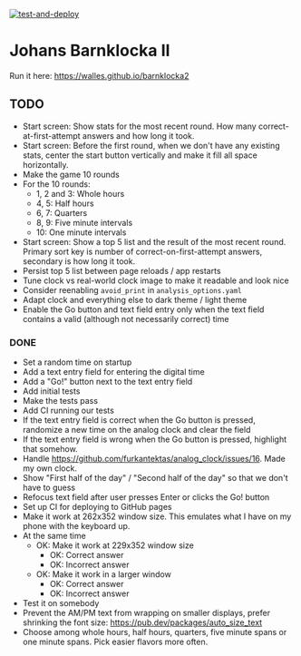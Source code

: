 [![test-and-deploy](https://github.com/walles/barnklocka2/actions/workflows/test-and-deploy.yaml/badge.svg)](https://github.com/walles/barnklocka2/actions/workflows/test-and-deploy.yaml)

# Johans Barnklocka II

Run it here: <https://walles.github.io/barnklocka2>

## TODO
* Start screen: Show stats for the most recent round. How many
  correct-at-first-attempt answers and how long it took.
* Start screen: Before the first round, when we don't have any existing stats,
  center the start button vertically and make it fill all space horizontally.
* Make the game 10 rounds
* For the 10 rounds:
  * 1, 2 and 3: Whole hours
  * 4, 5: Half hours
  * 6, 7: Quarters
  * 8, 9: Five minute intervals
  * 10: One minute intervals
* Start screen: Show a top 5 list and the result of the most recent round.
  Primary sort key is number of correct-on-first-attempt answers, secondary is
  how long it took.
* Persist top 5 list between page reloads / app restarts
* Tune clock vs real-world clock image to make it readable and look nice
* Consider reenabling `avoid_print` in `analysis_options.yaml`
* Adapt clock and everything else to dark theme / light theme
* Enable the Go button and text field entry only when the text field contains a
  valid (although not necessarily correct) time

### DONE
* Set a random time on startup
* Add a text entry field for entering the digital time
* Add a "Go!" button next to the text entry field
* Add initial tests
* Make the tests pass
* Add CI running our tests
* If the text entry field is correct when the Go button is pressed, randomize a
  new time on the analog clock and clear the field
* If the text entry field is wrong when the Go button is pressed, highlight that
  somehow.
* Handle <https://github.com/furkantektas/analog_clock/issues/16>. Made my own
  clock.
* Show "First half of the day" / "Second half of the day" so that we don't have
  to guess
* Refocus text field after user presses Enter or clicks the Go! button
* Set up CI for deploying to GitHub pages
* Make it work at 262x352 window size. This emulates what I have on my phone
  with the keyboard up.
* At the same time
  * OK: Make it work at 229x352 window size
    * OK: Correct answer
    * OK: Incorrect answer
  * OK: Make it work in a larger window
    * OK: Correct answer
    * OK: Incorrect answer
* Test it on somebody
* Prevent the AM/PM text from wrapping on smaller displays, prefer shrinking the
  font size: https://pub.dev/packages/auto_size_text
* Choose among whole hours, half hours, quarters, five minute spans or one
  minute spans. Pick easier flavors more often.
